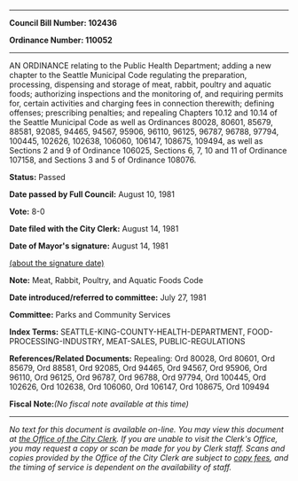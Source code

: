 

********

**Council Bill Number: 102436**
   
**Ordinance Number: 110052**
********

 AN ORDINANCE relating to the Public Health Department; adding a new chapter to the Seattle Municipal Code regulating the preparation, processing, dispensing and storage of meat, rabbit, poultry and aquatic foods; authorizing inspections and the monitoring of, and requiring permits for, certain activities and charging fees in connection therewith; defining offenses; prescribing penalties; and repealing Chapters 10.12 and 10.14 of the Seattle Municipal Code as well as Ordinances 80028, 80601, 85679, 88581, 92085, 94465, 94567, 95906, 96110, 96125, 96787, 96788, 97794, 100445, 102626, 102638, 106060, 106147, 108675, 109494, as well as Sections 2 and 9 of Ordinance 106025, Sections 6, 7, 10 and 11 of Ordinance 107158, and Sections 3 and 5 of Ordinance 108076.

**Status:** Passed
   
**Date passed by Full Council:** August 10, 1981
   
**Vote:** 8-0
   
**Date filed with the City Clerk:** August 14, 1981
   
**Date of Mayor's signature:** August 14, 1981
   
[(about the signature date)](/~public/approvaldate.htm)
   
   
**Note:** Meat, Rabbit, Poultry, and Aquatic Foods Code

   
**Date introduced/referred to committee:** July 27, 1981
   
**Committee:** Parks and Community Services
   
   
**Index Terms:** SEATTLE-KING-COUNTY-HEALTH-DEPARTMENT, FOOD-PROCESSING-INDUSTRY, MEAT-SALES, PUBLIC-REGULATIONS

**References/Related Documents:** Repealing: Ord 80028, Ord 80601, Ord 85679, Ord 88581, Ord 92085, Ord 94465, Ord 94567, Ord 95906, Ord 96110, Ord 96125, Ord 96787, Ord 96788, Ord 97794, Ord 100445, Ord 102626, Ord 102638, Ord 106060, Ord 106147, Ord 108675, Ord 109494

**Fiscal Note:**_(No fiscal note available at this time)_
********

_No text for this document is available on-line. You may view this document at [the Office of the City Clerk](http://www.seattle.gov/leg/clerk/contactUs.htm). If you are unable to visit the Clerk's Office, you may request a copy or scan be made for you by Clerk staff. Scans and copies provided by the Office of the City Clerk are subject to [copy fees](http://clerk.seattle.gov/~public/clerkfees.htm), and the timing of service is dependent on the availability of staff._

